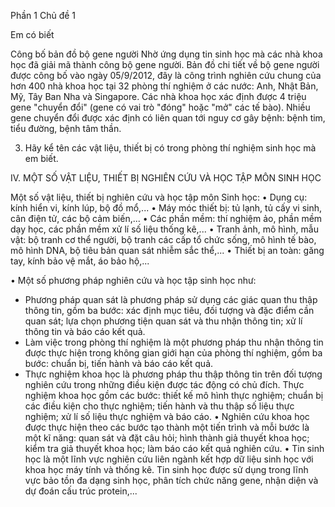 Phần 1
Chủ đề 1

Em có biết

Công bố bản đồ bộ gene người
Nhờ ứng dụng tin sinh học mà các nhà khoa học đã giải mã thành công bộ gene người. Bản đồ chi tiết về bộ gene người được công bố vào ngày 05/9/2012, đây là công trình nghiên cứu chung của hơn 400 nhà khoa học tại 32 phòng thí nghiệm ở các nước: Anh, Nhật Bản, Mỹ, Tây Ban Nha và Singapore. Các nhà khoa học xác định được 4 triệu gene "chuyển đổi" (gene có vai trò "đóng" hoặc "mở" các tế bào). Nhiều gene chuyển đổi được xác định có liên quan tới nguy cơ gây bệnh: bệnh tim, tiểu đường, bệnh tâm thần.

3. Hãy kể tên các vật liệu, thiết bị có trong phòng thí nghiệm sinh học mà em biết.

IV. MỘT SỐ VẬT LIỆU, THIẾT BỊ NGHIÊN CỨU VÀ HỌC TẬP MÔN SINH HỌC

Một số vật liệu, thiết bị nghiên cứu và học tập môn Sinh học:
• Dụng cụ: kính hiển vi, kính lúp, bộ đồ mổ,...
• Máy móc thiết bị: tủ lạnh, tủ cấy vi sinh, cân điện tử, các bộ cảm biến,...
• Các phần mềm: thí nghiệm ảo, phần mềm dạy học, các phần mềm xử lí số liệu thống kê,...
• Tranh ảnh, mô hình, mẫu vật: bộ tranh cơ thể người, bộ tranh các cấp tổ chức sống, mô hình tế bào, mô hình DNA, bộ tiêu bản quan sát nhiễm sắc thể,...
• Thiết bị an toàn: găng tay, kính bảo vệ mắt, áo bảo hộ,...

• Một số phương pháp nghiên cứu và học tập sinh học như:
- Phương pháp quan sát là phương pháp sử dụng các giác quan thu thập thông tin, gồm ba bước: xác định mục tiêu, đối tượng và đặc điểm cần quan sát; lựa chọn phương tiện quan sát và thu nhận thông tin; xử lí thông tin và báo cáo kết quả.
- Làm việc trong phòng thí nghiệm là một phương pháp thu nhận thông tin được thực hiện trong không gian giới hạn của phòng thí nghiệm, gồm ba bước: chuẩn bị, tiến hành và báo cáo kết quả.
- Thực nghiệm khoa học là phương pháp thu thập thông tin trên đối tượng nghiên cứu trong những điều kiện được tác động có chủ đích. Thực nghiệm khoa học gồm các bước: thiết kế mô hình thực nghiệm; chuẩn bị các điều kiện cho thực nghiệm; tiến hành và thu thập số liệu thực nghiệm; xử lí số liệu thực nghiệm và báo cáo.
• Nghiên cứu khoa học được thực hiện theo các bước tạo thành một tiến trình và mỗi bước là một kĩ năng: quan sát và đặt câu hỏi; hình thành giả thuyết khoa học; kiểm tra giả thuyết khoa học; làm báo cáo kết quả nghiên cứu.
• Tin sinh học là một lĩnh vực nghiên cứu liên ngành kết hợp dữ liệu sinh học với khoa học máy tính và thống kê. Tin sinh học được sử dụng trong lĩnh vực bảo tồn đa dạng sinh học, phân tích chức năng gene, nhận diện và dự đoán cấu trúc protein,...